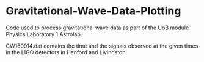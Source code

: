 # Gravitational-Wave-Data-Plotting
Code used to process gravitational wave data as part of the UoB module Physics Laboratory 1 Astrolab.

GW150914.dat contains the time and the signals observed at the given times in the LIGO detectors in Hanford and Livingston.
